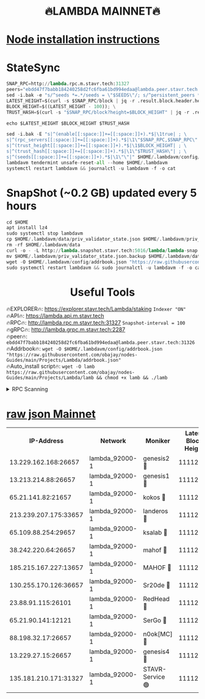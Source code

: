 <h1 align="center"> 🔥LAMBDA MAINNET🔥</h1>


[Node installation instructions](https://github.com/obajay/nodes-Guides/tree/main/Projects/Lambda)
=


# StateSync
```python
SNAP_RPC=http://lambda.rpc.m.stavr.tech:31327
peers="ebdd47f7babb184240258d2fc6fba61bd994edaa@lambda.peer.stavr.tech:31326" 
sed -i.bak -e "s/^seeds *=.*/seeds = \"$SEEDS\"/; s/^persistent_peers *=.*/persistent_peers = \"$PEERS\"/" $HOME/.lambdavm/config/config.toml
LATEST_HEIGHT=$(curl -s $SNAP_RPC/block | jq -r .result.block.header.height); \
BLOCK_HEIGHT=$((LATEST_HEIGHT - 100)); \
TRUST_HASH=$(curl -s "$SNAP_RPC/block?height=$BLOCK_HEIGHT" | jq -r .result.block_id.hash)

echo $LATEST_HEIGHT $BLOCK_HEIGHT $TRUST_HASH

sed -i.bak -E "s|^(enable[[:space:]]+=[[:space:]]+).*$|\1true| ; \
s|^(rpc_servers[[:space:]]+=[[:space:]]+).*$|\1\"$SNAP_RPC,$SNAP_RPC\"| ; \
s|^(trust_height[[:space:]]+=[[:space:]]+).*$|\1$BLOCK_HEIGHT| ; \
s|^(trust_hash[[:space:]]+=[[:space:]]+).*$|\1\"$TRUST_HASH\"| ; \
s|^(seeds[[:space:]]+=[[:space:]]+).*$|\1\"\"|" $HOME/.lambdavm/config/config.toml
lambdavm tendermint unsafe-reset-all --home $HOME/.lambdavm
systemctl restart lambdavm && journalctl -u lambdavm -f -o cat

```
# SnapShot (~0.2 GB) updated every 5 hours
```python
cd $HOME
apt install lz4
sudo systemctl stop lambdavm
cp $HOME/.lambdavm/data/priv_validator_state.json $HOME/.lambdavm/priv_validator_state.json.backup
rm -rf $HOME/.lambdavm/data
curl -o - -L http://lambda.snapshot.stavr.tech:5016/lambda/lambda-snap.tar.lz4 | lz4 -c -d - | tar -x -C $HOME/.lambdavm --strip-components 2
mv $HOME/.lambdavm/priv_validator_state.json.backup $HOME/.lambdavm/data/priv_validator_state.json
wget -O $HOME/.lambdavm/config/addrbook.json "https://raw.githubusercontent.com/obajay/nodes-Guides/main/Projects/Lambda/addrbook.json"
sudo systemctl restart lambdavm && sudo journalctl -u lambdavm -f -o cat
```
 <h1 align="center"> Useful Tools</h1>

🔥EXPLORER🔥:      https://explorer.stavr.tech/Lambda/staking	        `Indexer "ON"` \
🔥API🔥: 			 		 https://lambda.api.m.stavr.tech \
🔥RPC🔥:           http://lambda.rpc.m.stavr.tech:31327	              `Snapshot-interval = 100` \
🔥gRPC🔥:          http://lambda.grpc.m.stavr.tech:2287 \
🔥peer🔥:					 `ebdd47f7babb184240258d2fc6fba61bd994edaa@lambda.peer.stavr.tech:31326` \
🔥Addrbook🔥:    ```wget -O $HOME/.lambdavm/config/addrbook.json "https://raw.githubusercontent.com/obajay/nodes-Guides/main/Projects/Lambda/addrbook.json"``` \
🔥Auto_install script🔥: ```wget -O lamb https://raw.githubusercontent.com/obajay/nodes-Guides/main/Projects/Lambda/lamb && chmod +x lamb && ./lamb```


<details>
<summary>RPC Scanning</summary>

<h2 align="center"> We scan nodes in real time every 4 hours. And we provide the final result of RPC endpoints.
We cannot influence the operation of these nodes in any way. </h2>


```python
If Voting Power is higher than 0 --> then the Node is a validator of the network and may be subject to attack and be a potential threat to the chain.
```
```python
We marked such validators with a red symbol
```

</details>

[raw json Mainnet](https://rpc-check.lambm.stavr.tech/lambm/rpc-lambm-result.json)
=


<table><tr><th>IP-Address</th><th>Network</th><th>Moniker</th><th>Latest Block Height</th><th>Earliest Block Height</th><th>Catching Up</th><th>Tx Index</th><th>Voting Power</th><th>Scan Time</th></tr><tr><td>13.229.162.168:26657</td><td>lambda_92000-1</td><td>genesis2 🔴</td><td>11112903</td><td>1</td><td>False</td><td>on</td><td>16689330</td><td>2024-01-13T23:35:12.039275790UTC</td></tr><tr><td>13.213.214.88:26657</td><td>lambda_92000-1</td><td>genesis1 🔴</td><td>11112904</td><td>1</td><td>False</td><td>on</td><td>107835</td><td>2024-01-13T23:35:16.988263058UTC</td></tr><tr><td>65.21.141.82:21657</td><td>lambda_92000-1</td><td>kokos 🔴</td><td>11112904</td><td>7716001</td><td>False</td><td>off</td><td>546765</td><td>2024-01-13T23:35:19.384809769UTC</td></tr><tr><td>213.239.207.175:33657</td><td>lambda_92000-1</td><td>landeros 🔴</td><td>11112902</td><td>8136001</td><td>False</td><td>off</td><td>1394420</td><td>2024-01-13T23:35:06.007670967UTC</td></tr><tr><td>65.109.88.254:29657</td><td>lambda_92000-1</td><td>ksalab 🔴</td><td>11112904</td><td>8715001</td><td>False</td><td>on</td><td>507955</td><td>2024-01-13T23:35:22.080992637UTC</td></tr><tr><td>38.242.220.64:26657</td><td>lambda_92000-1</td><td>mahof 🔴</td><td>11112901</td><td>10131001</td><td>False</td><td>off</td><td>770350</td><td>2024-01-13T23:34:59.632985214UTC</td></tr><tr><td>185.215.167.227:13657</td><td>lambda_92000-1</td><td>MAHOF 🔴</td><td>11112903</td><td>10134001</td><td>False</td><td>on</td><td>2051510</td><td>2024-01-13T23:35:15.728298337UTC</td></tr><tr><td>130.255.170.126:36657</td><td>lambda_92000-1</td><td>Sr20de 🔴</td><td>11112902</td><td>10715001</td><td>False</td><td>off</td><td>675057</td><td>2024-01-13T23:35:06.404000095UTC</td></tr><tr><td>23.88.91.115:26101</td><td>lambda_92000-1</td><td>RedHead 🔴</td><td>11112902</td><td>11012902</td><td>False</td><td>off</td><td>553202</td><td>2024-01-13T23:35:06.636387800UTC</td></tr><tr><td>65.21.90.141:12121</td><td>lambda_92000-1</td><td>SerGo 🔴</td><td>11112904</td><td>11012904</td><td>False</td><td>off</td><td>10611865</td><td>2024-01-13T23:35:22.408839679UTC</td></tr><tr><td>88.198.32.17:26657</td><td>lambda_92000-1</td><td>n0ok[MC] 🔴</td><td>11112905</td><td>11012905</td><td>False</td><td>off</td><td>1578630</td><td>2024-01-13T23:35:25.377236041UTC</td></tr><tr><td>13.229.27.15:26657</td><td>lambda_92000-1</td><td>genesis4 🔴</td><td>11112903</td><td>11043001</td><td>False</td><td>on</td><td>9763079</td><td>2024-01-13T23:35:15.433118472UTC</td></tr><tr><td>135.181.210.171:31327</td><td>lambda_92000-1</td><td>STAVR-Service 🟢</td><td>11112904</td><td>11112001</td><td>False</td><td>on</td><td>0</td><td>2024-01-13T23:35:21.741262499UTC</td></tr></table>
